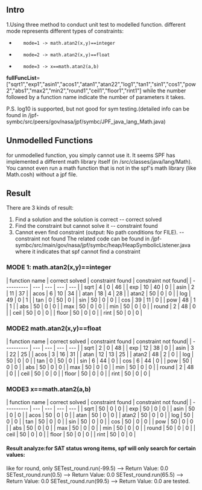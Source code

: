 ## Intro
1.Using three method to conduct unit test to modelled function. 
different mode represents different types of constraints:
-        mode=1 -> math.atan2(x,y)==integer
-        mode=2 -> math.atan2(x,y)==float
-        mode=3 -> x==math.atan2(a,b)


**fullFuncList**=["sqrt1","exp1","asin1","acos1","atan1","atan22","log1","tan1","sin1","cos1","pow2","abs1","max2","min2","round1","ceil1","floor1","rint1"]  while the number followed by a function name indicate the number of parameters it takes.

P.S. log10 is supported, but not good for sym testing.(detailed info can be found in /jpf-symbc/src/peers/gov/nasa/jpf/symbc/JPF_java_lang_Math.java)

## Unmodelled Functions
for unmodelled function, you simply cannot use it. It seems SPF has implemented a different math library itself (in /src/classes/java/lang/Math). You cannot even run a math function that is not in the spf's math library (like Math.cosh) without a jpf file. 

## Result
There are 3 kinds of result:
1) Find a solution and the solution is correct -- correct solved
2) Find the constraint but cannot solve it -- constraint found
3) Cannot even find constraint (output: No path conditions for FILE).
-- constraint not found 
 The related code can be found in /jpf-symbc/src/main/gov/nasa/jpf/symbc/heap/HeapSymbolicListener.java where it indicates that spf cannot find a constraint

### MODE 1: math.atan2(x,y)==integer
|    function name    | correct solved | constraint found | constraint not found|
| ---------- | --- | --- | --- | --- |
| sqrt |  4 |  0   | 46 |
| exp |  10 |  40   | 0 |
| asin |  2 |  11   | 37 |
| acos |  6 |  10   | 34 |
| atan |  18 |  4   | 28 |
| atan2 |  50 |  0   | 0 |
| log |  49 |  0   | 1 |
| tan |  0 |  50   | 0 |
| sin |  50 |  0   | 0 |
| cos |  39 |  11   | 0 |
| pow |  48 |  1   | 1 |
| abs |  50 |  0   | 0 |
| max |  50 |  0   | 0 |
| min |  50 |  0   | 0 |
| round |  2 |  48   | 0 |
| ceil |  50 |  0   | 0 |
| floor |  50 |  0   | 0 |
| rint |  50 |  0   | 0 |


### MODE2  math.atan2(x,y)==float
|    function name    | correct solved | constraint found | constraint not found|
| ---------- | --- | --- | --- | --- |
| sqrt |  2 |  0   | 48 |
| exp |  12 |  38   | 0 |
| asin |  3 |  22   | 25 |
| acos |  3 |  16   | 31 |
| atan |  12 |  13   | 25 |
| atan2 |  48 |  2   | 0 |
| log |  50 |  0   | 0 |
| tan |  0 |  50   | 0 |
| sin |  6 |  44   | 0 |
| cos |  6 |  44   | 0 |
| pow |  50 |  0   | 0 |
| abs |  50 |  0   | 0 |
| max |  50 |  0   | 0 |
| min |  50 |  0   | 0 |
| round |  2 |  48   | 0 |
| ceil |  50 |  0   | 0 |
| floor |  50 |  0   | 0 |
| rint |  50 |  0   | 0 |

### MODE3 x==math.atan2(a,b)  
|    function name    | correct solved | constraint found | constraint not found|
| ---------- | --- | --- | --- | --- |
| sqrt |  50 |  0   | 0 |
| exp |  50 |  0   | 0 |
| asin |  50 |  0   | 0 |
| acos |  50 |  0   | 0 |
| atan |  50 |  0   | 0 |
| atan2 |  50 |  0   | 0 |
| log |  50 |  0   | 0 |
| tan |  50 |  0   | 0 |
| sin |  50 |  0   | 0 |
| cos |  50 |  0   | 0 |
| pow |  50 |  0   | 0 |
| abs |  50 |  0   | 0 |
| max |  50 |  0   | 0 |
| min |  50 |  0   | 0 |
| round |  50 |  0   | 0 |
| ceil |  50 |  0   | 0 |
| floor |  50 |  0   | 0 |
| rint |  50 |  0   | 0 |



#### Result analyze:for SAT status wrong items, spf will only search for certain values:
like for round, only 
SETest_round.run(-99.5)  --> Return Value: 0.0
SETest_round.run(0.5)  --> Return Value: 0.0
SETest_round.run(65.5)  --> Return Value: 0.0
SETest_round.run(99.5)  --> Return Value: 0.0
are tested.
